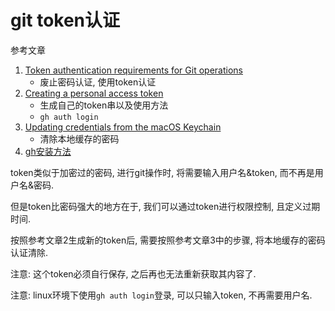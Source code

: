 # git token认证

参考文章

1. [Token authentication requirements for Git operations](https://github.blog/2020-12-15-token-authentication-requirements-for-git-operations/)
    - 废止密码认证, 使用token认证
2. [Creating a personal access token](https://docs.github.com/en/github/authenticating-to-github/keeping-your-account-and-data-secure/creating-a-personal-access-token)
    - 生成自己的token串以及使用方法
    - `gh auth login`
3. [Updating credentials from the macOS Keychain](https://docs.github.com/en/get-started/getting-started-with-git/updating-credentials-from-the-macos-keychain)
    - 清除本地缓存的密码
4. [gh安装方法](https://github.com/cli/cli#installation)

token类似于加密过的密码, 进行git操作时, 将需要输入用户名&token, 而不再是用户名&密码.

但是token比密码强大的地方在于, 我们可以通过token进行权限控制, 且定义过期时间.

按照参考文章2生成新的token后, 需要按照参考文章3中的步骤, 将本地缓存的密码认证清除.

注意: 这个token必须自行保存, 之后再也无法重新获取其内容了.

注意: linux环境下使用`gh auth login`登录, 可以只输入token, 不再需要用户名.
